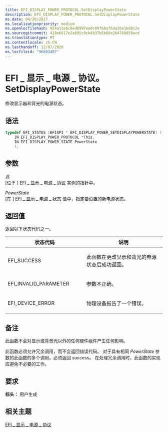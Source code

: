 ```yaml
---
title: EFI_DISPLAY_POWER_PROTOCOL.SetDisplayPowerState
description: EFI_DISPLAY_POWER_PROTOCOL.SetDisplayPowerState
ms.date: 04/20/2017
ms.localizationpriority: medium
ms.openlocfilehash: 954a11e6c0ed0997ee0c09f60af6da26e1bd8c2e
ms.sourcegitcommit: 418e6617e2a695c9cb4b37b5b60e264760858acd
ms.translationtype: MT
ms.contentlocale: zh-CN
ms.lasthandoff: 12/07/2020
ms.locfileid: "96803407"
---
```

# <a name="efi_display_power_protocolsetdisplaypowerstate"></a>EFI \_ 显示 \_ 电源 \_ 协议。SetDisplayPowerState


修改显示器和背光的电源状态。

## <a name="syntax"></a>语法


```cpp
typedef EFI_STATUS (EFIAPI * EFI_DISPLAY_POWER_SETDISPLAYPOWERSTATE) (
    IN EFI_DISPLAY_POWER_PROTOCOL *This,
    IN EFI_DISPLAY_POWER_STATE PowerState 
    );
```

## <a name="parameters"></a>参数


<a href="" id="this"></a>*此*  
\[位于 \] [EFI \_ 显示 \_ 电源 \_ 协议](efi-display-power-protocol.md) 实例的指针中。

<a href="" id="powerstate"></a>*PowerState*  
\[在 \] [EFI \_ 显示 \_ 电源 \_ 状态](efi-display-power-state.md) 值中，指定要设置的新电源状态。

## <a name="return-value"></a>返回值


返回以下状态代码之一。

<table>
<colgroup>
<col width="50%" />
<col width="50%" />
</colgroup>
<thead>
<tr class="header">
<th>状态代码</th>
<th>说明</th>
</tr>
</thead>
<tbody>
<tr class="odd">
<td><p>EFI_SUCCESS</p></td>
<td><p>此函数在更改显示和背光的电源状态后成功返回。</p></td>
</tr>
<tr class="even">
<td><p>EFI_INVALID_PARAMETER</p></td>
<td><p>参数不正确。</p></td>
</tr>
<tr class="odd">
<td><p>EFI_DEVICE_ERROR</p></td>
<td><p>物理设备报告了一个错误。</p></td>
</tr>
</tbody>
</table>

 

## <a name="remarks"></a>备注


此函数不会对显示或背景光以外的任何硬件组件产生任何影响。

此函数必须允许冗余调用，而不会返回错误代码。 对于具有相同 *PowerState* 参数的此函数的多个调用，必须返回 success。 在处理冗余调用时，此函数的实现应避免不必要的工作。

## <a name="requirements"></a>要求


**标头：** 用户生成

## <a name="related-topics"></a>相关主题
[EFI \_ 显示 \_ 电源 \_ 协议](efi-display-power-protocol.md)  




